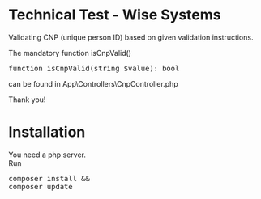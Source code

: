 # Technical Test - Wise Systems

Validating CNP (unique person ID) based on given validation instructions.

The mandatory function isCnpValid()
<pre>function isCnpValid(string $value): bool</pre>
can be found in App\Controllers\CnpController.php

Thank you!

# Installation
You need a php server.<br>
Run <pre>composer install && composer update</pre> 
